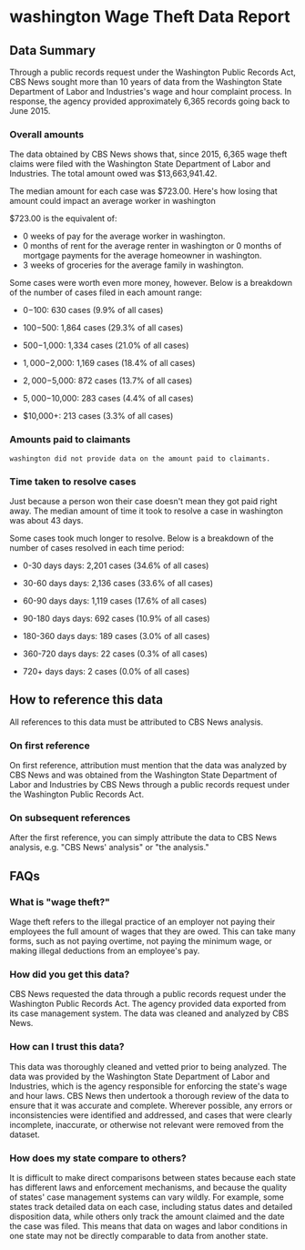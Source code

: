 # washington Wage Theft Data Report

## Data Summary

Through a public records request under the Washington Public Records Act, CBS News sought more than 10 years of data from the Washington State Department of Labor and Industries's wage and hour complaint process. In response, the agency provided approximately 6,365 records going back to June 2015.



### Overall amounts

The data obtained by CBS News shows that, since 2015, 6,365 wage theft claims were filed with the Washington State Department of Labor and Industries. The total amount owed was $13,663,941.42.

The median amount for each case was $723.00. Here's how losing that amount could impact an average worker in washington

$723.00 is the equivalent of: 
* 0 weeks of pay for the average worker in washington.
* 0 months of rent for the average renter in washington or 0 months of mortgage payments for the average homeowner in washington.
* 3 weeks of groceries for the average family in washington.

Some cases were worth even more money, however. Below is a breakdown of the number of cases filed in each amount range: 

* $0-$100: 630 cases (9.9% of all cases)

* $100-$500: 1,864 cases (29.3% of all cases)

* $500-$1,000: 1,334 cases (21.0% of all cases)

* $1,000-$2,000: 1,169 cases (18.4% of all cases)

* $2,000-$5,000: 872 cases (13.7% of all cases)

* $5,000-$10,000: 283 cases (4.4% of all cases)

* $10,000+: 213 cases (3.3% of all cases)



### Amounts paid to claimants

    washington did not provide data on the amount paid to claimants.


### Time taken to resolve cases

Just because a person won their case doesn't mean they got paid right away. The median amount of time it took to resolve a case in washington was about 43 days.

Some cases took much longer to resolve. Below is a breakdown of the number of cases resolved in each time period: 

* 0-30 days days: 2,201 cases (34.6% of all cases)

* 30-60 days days: 2,136 cases (33.6% of all cases)

* 60-90 days days: 1,119 cases (17.6% of all cases)

* 90-180 days days: 692 cases (10.9% of all cases)

* 180-360 days days: 189 cases (3.0% of all cases)

* 360-720 days days: 22 cases (0.3% of all cases)

* 720+ days days: 2 cases (0.0% of all cases)



## How to reference this data

All references to this data must be attributed to CBS News analysis.

### On first reference

On first reference, attribution must mention that the data was analyzed by CBS News and was obtained from the Washington State Department of Labor and Industries by CBS News through a public records request under the Washington Public Records Act.

### On subsequent references

After the first reference, you can simply attribute the data to CBS News analysis, e.g. "CBS News' analysis" or "the analysis." 

## FAQs

### What is "wage theft?"

Wage theft refers to the illegal practice of an employer not paying their employees the full amount of wages that they are owed. This can take many forms, such as not paying overtime, not paying the minimum wage, or making illegal deductions from an employee's pay.

###  How did you get this data?

CBS News requested the data through a public records request under the Washington Public Records Act. The agency provided data exported from its case management system. The data was cleaned and analyzed by CBS News.

### How can I trust this data? 

This data was thoroughly cleaned and vetted prior to being analyzed. The data was provided by the Washington State Department of Labor and Industries, which is the agency responsible for enforcing the state's wage and hour laws. CBS News then undertook a thorough review of the data to ensure that it was accurate and complete. Wherever possible, any errors or inconsistencies were identified and addressed, and cases that were clearly incomplete, inaccurate, or otherwise not relevant were removed from the dataset.

### How does my state compare to others? 

It is difficult to make direct comparisons between states because each state has different laws and enforcement mechanisms, and because the quality of states' case management systems can vary wildly. For example, some states track detailed data on each case, including status dates and detailed disposition data, while others only track the amount claimed and the date the case was filed. This means that data on wages and labor conditions in one state may not be directly comparable to data from another state.